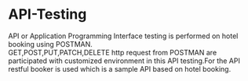# API-Testing
API or Application Programming Interface testing is performed on hotel booking using POSTMAN.<br>GET,POST,PUT,PATCH,DELETE http request from POSTMAN are participated with customized environment in this API testing.For the API restful booker is used which is a sample API based on hotel booking.
